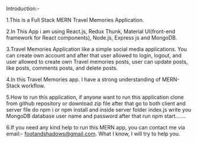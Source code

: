 
 Introduction:-

 1.This is a Full Stack MERN Travel Memories Application.

 2.In This App i am using React.js, Redux Thunk, Material UI(front-end framework for React components), Node.js, Express js and MongoDB.

 3.Travel Memories Application like a simple social media  applications. You can create own account and after that user allowed to login, logout, and user allowed to create own Travel memories posts, user can update posts, like posts, comments posts, and delete posts. 

4.In this Travel Memories app. I have a strong understanding of MERN-Stack workflow.

5.How to run this application, if anyone want to run this application clone from github repository or download zip file after that go to both client and server file do  npm i or npm install and inside server folder index.js write you MongoDB database user name and password after that run npm start....... 

6.If you need any kind help to run this MERN app, you can contact me via email:- footandshadows@gmail.com. What I know, I will try to help you.


